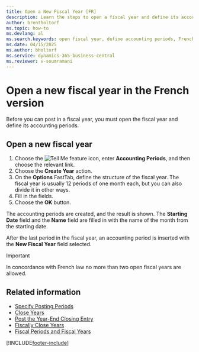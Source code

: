 ```yaml
---
title: Open a New Fiscal Year [FR]
description: Learn the steps to open a fiscal year and define its accounting periods in the French version of Business Central.
author: brentholtorf
ms.topic: how-to
ms.devlang: al
ms.search.keywords: open fiscal year, define accounting periods, French version
ms.date: 04/15/2025
ms.author: bholtorf
ms.service: dynamics-365-business-central
ms.reviewer: v-soumramani
---
```


# Open a new fiscal year in the French version

Before you can post in a fiscal year, you must open the fiscal year and define its accounting periods.  

## Open a new fiscal year  

1. Choose the ![Tell Me feature](../../media/ui-search/search_small.png "Tell me what you want to do") icon, enter **Accounting Periods**, and then choose the relevant link.  
1. Choose the **Create Year** action.  
1. On the **Options** FastTab, define the structure of the fiscal year. The fiscal year is usually 12 periods of one month each, but you can also divide it in other ways.  
1. Fill in the fields.  
1. Choose the **OK** button.  

The accounting periods are created, and the result is shown. The **Starting Date** field and the **Name** field are filled in with the name of the month from the starting date.  

After the last period in the fiscal year, an accounting period is inserted with the **New Fiscal Year** field selected.  

> [!IMPORTANT]  
> In concordance with French law no more than two open fiscal years are allowed.  

## Related information

- [Specify Posting Periods](how-to-specify-posting-periods.md)
- [Close Years](how-to-close-years.md)
- [Post the Year-End Closing Entry](how-to-post-the-year-end-closing-entry.md)
- [Fiscally Close Years](how-to-fiscally-close-years.md)
- [Fiscal Periods and Fiscal Years](fiscal-periods-and-fiscal-years.md)

[!INCLUDE[footer-include](../../includes/footer-banner.md)]
